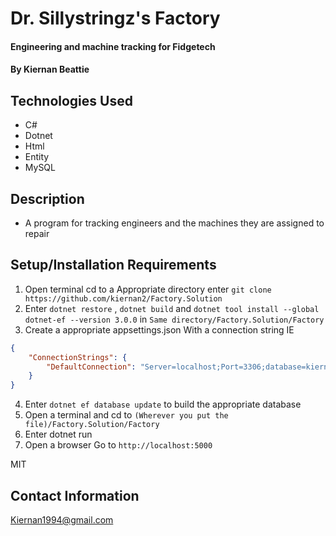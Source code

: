 # Dr. Sillystringz's Factory

#### Engineering and machine tracking for Fidgetech

#### By Kiernan Beattie 

## Technologies Used

* C#
* Dotnet
* Html
* Entity
* MySQL

## Description

* A program for tracking engineers and the machines they are assigned to repair

## Setup/Installation Requirements

1. Open terminal cd to a Appropriate directory enter `git clone https://github.com/kiernan2/Factory.Solution`
2. Enter `dotnet restore` , `dotnet build` and `dotnet tool install --global dotnet-ef --version 3.0.0` in `Same directory/Factory.Solution/Factory`
3. Create a appropriate appsettings.json With a connection string IE
```json
{
    "ConnectionStrings": {
        "DefaultConnection": "Server=localhost;Port=3306;database=kiernan_beattie;uid=root;pwd=YOUR-PASSWORD-HERE;"
    }
}
```
4. Enter `dotnet ef database update` to build the appropriate database
5. Open a terminal and cd to `(Wherever you put the file)/Factory.Solution/Factory`
6. Enter dotnet run
7. Open a browser Go to `http://localhost:5000`


MIT

## Contact Information
Kiernan1994@gmail.com